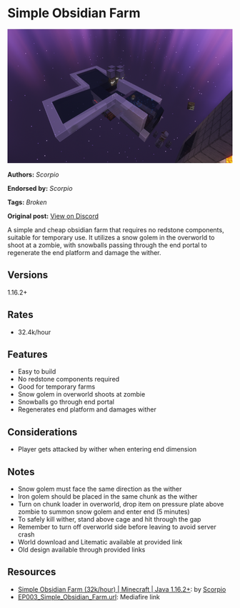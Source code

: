 # Simple Obsidian Farm
<img alt="2022-03-17_03.png" src="images/2022-03-17_03.png?raw=1" height="300px">

**Authors:** *Scorpio*

**Endorsed by:** *Scorpio*

**Tags:** *Broken*

**Original post:** [View on Discord](https://discord.com/channels/913065809096638494/1393084358218223757)

A simple and cheap obsidian farm that requires no redstone components, suitable for temporary use. It utilizes a snow golem in the overworld to shoot at a zombie, with snowballs passing through the end portal to regenerate the end platform and damage the wither.
## Versions
1.16.2+
## Rates
- 32.4k/hour
## Features
- Easy to build
- No redstone components required
- Good for temporary farms
- Snow golem in overworld shoots at zombie
- Snowballs go through end portal
- Regenerates end platform and damages wither
## Considerations
- Player gets attacked by wither when entering end dimension
## Notes
- Snow golem must face the same direction as the wither
- Iron golem should be placed in the same chunk as the wither
- Turn on chunk loader in overworld, drop item on pressure plate above zombie to summon snow golem and enter end (5 minutes)
- To safely kill wither, stand above cage and hit through the gap
- Remember to turn off overworld side before leaving to avoid server crash
- World download and Litematic available at provided link
- Old design available through provided links

## Resources
- [Simple Obsidian Farm (32k/hour) | Minecraft | Java 1.16.2+](https://youtu.be/j9RaAh4jgIU): by [Scorpio](https://www.youtube.com/@Scorpio03)
- [EP003_Simple_Obsidian_Farm.url](https://www.mediafire.com/file/2aljrzkfp4j0bvq/Simple_Obsidian_Farm.zip/file): Mediafire link
